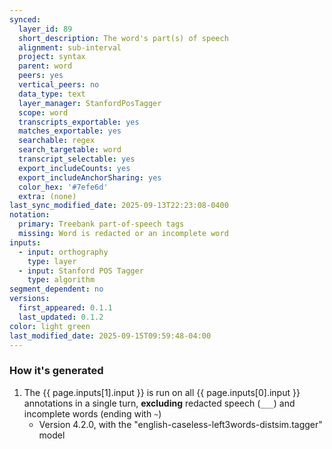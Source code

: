 ```yaml
---
synced:
  layer_id: 89
  short_description: The word's part(s) of speech
  alignment: sub-interval
  project: syntax
  parent: word
  peers: yes
  vertical_peers: no
  data_type: text
  layer_manager: StanfordPosTagger
  scope: word
  transcripts_exportable: yes
  matches_exportable: yes
  searchable: regex
  search_targetable: word
  transcript_selectable: yes
  export_includeCounts: yes
  export_includeAnchorSharing: yes
  color_hex: '#7efe6d'
  extra: (none)
last_sync_modified_date: 2025-09-13T22:23:08-0400
notation:
  primary: Treebank part-of-speech tags
  missing: Word is redacted or an incomplete word
inputs:
  - input: orthography
    type: layer
  - input: Stanford POS Tagger
    type: algorithm
segment_dependent: no
versions:
  first_appeared: 0.1.1
  last_updated: 0.1.2
color: light green
last_modified_date: 2025-09-15T09:59:48-04:00
---
```




### How it's generated

1. The {{ page.inputs[1].input }} is run on all <span class="layer">{{ page.inputs[0].input }}</span> annotations in a single <span class="layer">turn</span>, **excluding** redacted speech (`___`) and incomplete words (ending with `~`)
   - Version 4.2.0, with the "english-caseless-left3words-distsim.tagger" model
